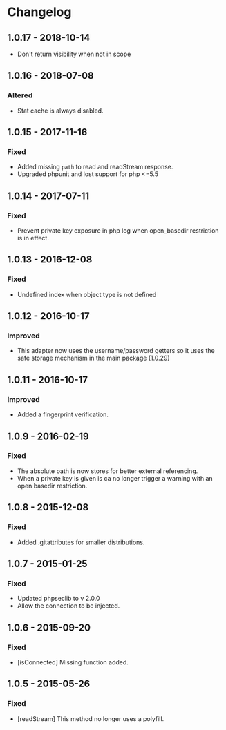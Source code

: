# Changelog

## 1.0.17 - 2018-10-14

* Don't return visibility when not in scope

## 1.0.16 - 2018-07-08

### Altered

* Stat cache is always disabled.

## 1.0.15 - 2017-11-16

### Fixed

* Added missing `path` to read and readStream response.
* Upgraded phpunit and lost support for php <=5.5

## 1.0.14 - 2017-07-11

### Fixed

* Prevent private key exposure in php log when open_basedir restriction is in effect.

## 1.0.13 - 2016-12-08

### Fixed

* Undefined index when object type is not defined

## 1.0.12 - 2016-10-17

### Improved

* This adapter now uses the username/password getters so it uses the safe storage mechanism in the main package (1.0.29)

## 1.0.11 - 2016-10-17

### Improved 

* Added a fingerprint verification.

## 1.0.9 - 2016-02-19

### Fixed

* The absolute path is now stores for better external referencing.
* When a private key is given is ca no longer trigger a warning with an open basedir restriction.

## 1.0.8 - 2015-12-08

### Fixed

* Added .gitattributes for smaller distributions.

## 1.0.7 - 2015-01-25

### Fixed

* Updated phpseclib to v 2.0.0
* Allow the connection to be injected.

## 1.0.6 - 2015-09-20

### Fixed

* [isConnected] Missing function added.

## 1.0.5 - 2015-05-26 

### Fixed

* [readStream] This method no longer uses a polyfill.
